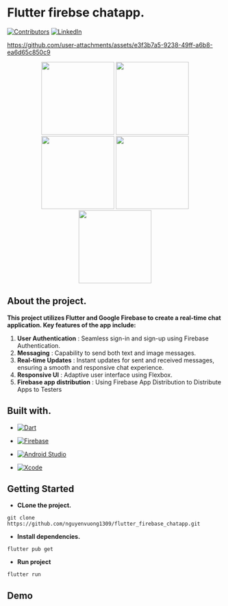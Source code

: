 # Flutter firebse chatapp.

[![Contributors](https://img.shields.io/github/contributors/othneildrew/Best-README-Template.svg?style=for-the-badge)](https://github.com/nguyenvuong1309)  [![LinkedIn](https://img.shields.io/badge/-LinkedIn-black.svg?style=for-the-badge&logo=linkedin&colorB=555)](https://www.linkedin.com/in/v%C6%B0%C6%A1ng-nguy%E1%BB%85n-%C4%91%E1%BB%A9c-77aa2824a/)


https://github.com/user-attachments/assets/e3f3b7a5-9238-49ff-a6b8-ea6d65c850c9

<div style="text-align: center;">
  <img src="https://github.com/user-attachments/assets/47a55e9e-46be-4999-bd9a-006d067a2a43" width="170" />
  <img src="https://github.com/user-attachments/assets/e41364b5-d343-4f0b-a69a-466bc19bfcbe" width="170" />
  <img src="https://github.com/user-attachments/assets/03ac18e4-51fe-4624-bf3b-56da6b2e85cc" width="170" />
  <img src="https://github.com/user-attachments/assets/b0fa6209-2431-4c43-b4af-3c2bbc1cb754" width="170" />
  <img src="https://github.com/user-attachments/assets/35cc1334-d604-4ac9-bb70-98bc11f2741e" width="170" />
</div>


## About the project.

**This project utilizes Flutter and Google Firebase to create a real-time chat application. Key features of the app include:**
1. **User Authentication** : Seamless sign-in and sign-up using Firebase Authentication.
2. **Messaging** : Capability to send both text and image messages.
3. **Real-time Updates** : Instant updates for sent and received messages, ensuring a smooth and responsive chat experience.
4. **Responsive UI** : Adaptive user interface using Flexbox.
5. **Firebase app distribution** : Using Firebase App Distribution to Distribute Apps to Testers

## Built with.
* [![Dart](https://img.shields.io/badge/dart-%230175C2.svg?style=for-the-badge&logo=dart&logoColor=white)](https://dart.dev/guides)

* [![Firebase](https://img.shields.io/badge/firebase-a08021?style=for-the-badge&logo=firebase&logoColor=ffcd34)](https://firebase.google.com)

* [![Android Studio](https://img.shields.io/badge/android%20studio-346ac1?style=for-the-badge&logo=android%20studio&logoColor=white)](https://developer.android.com/studio)

* [![Xcode](https://img.shields.io/badge/Xcode-007ACC?style=for-the-badge&logo=Xcode&logoColor=white)](https://developer.apple.com/xcode/)

## Getting Started

- **CLone the project.**
```
git clone https://github.com/nguyenvuong1309/flutter_firebase_chatapp.git
```
- **Install dependencies.**

```
flutter pub get
```

- **Run project**
```
flutter run
```

## Demo
